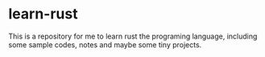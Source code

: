 # learn-rust
This is a repository for me to learn rust the programing language, including some sample codes, notes and maybe some tiny projects.
